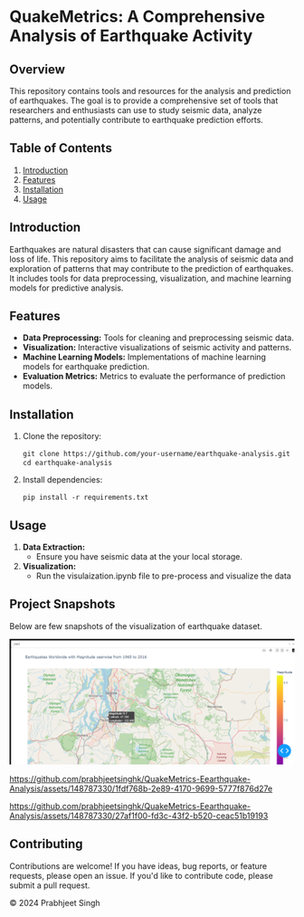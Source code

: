 <body>

<h1>QuakeMetrics: A Comprehensive Analysis of Earthquake Activity</h1>

<h2>Overview</h2>
<p>This repository contains tools and resources for the analysis and prediction of earthquakes. The goal is to provide a comprehensive set of tools that researchers and enthusiasts can use to study seismic data, analyze patterns, and potentially contribute to earthquake prediction efforts.</p>

<h2>Table of Contents</h2>
<ol>
<li><a href="#introduction">Introduction</a></li>
<li><a href="#features">Features</a></li>
<li><a href="#installation">Installation</a></li>
<li><a href="#usage">Usage</a></li>
</ol>

<h2 id="introduction">Introduction</h2>
<p>Earthquakes are natural disasters that can cause significant damage and loss of life. This repository aims to facilitate the analysis of seismic data and exploration of patterns that may contribute to the prediction of earthquakes. It includes tools for data preprocessing, visualization, and machine learning models for predictive analysis.</p>

<h2 id="features">Features</h2>
<ul>
<li><strong>Data Preprocessing:</strong> Tools for cleaning and preprocessing seismic data.</li>
<li><strong>Visualization:</strong> Interactive visualizations of seismic activity and patterns.</li>
<li><strong>Machine Learning Models:</strong> Implementations of machine learning models for earthquake prediction.</li>
<li><strong>Evaluation Metrics:</strong> Metrics to evaluate the performance of prediction models.</li>
</ul>

<h2 id="installation">Installation</h2>
<ol>
<li>Clone the repository:
<pre><code>git clone https://github.com/your-username/earthquake-analysis.git
cd earthquake-analysis</code></pre>
</li>
<li>Install dependencies:
<pre><code>pip install -r requirements.txt</code></pre>
</li>
</ol>

<h2 id="usage">Usage</h2>
<ol>
<li><strong>Data Extraction:</strong>
<ul>
<li>Ensure you have seismic data at the your local storage.</li>
</ul>
</li>
<li><strong>Visualization:</strong> 
<ul>
<li>Run the visulaization.ipynb file to pre-process and visualize the data</li>
</ul>
</ol>
<h2 id="project snapshots">Project Snapshots</h2>
<p>Below are few snapshots of the visualization of earthquake dataset.</p>
<img src="\images\Earthquake-visualization-1.png" alt="Alt Text" />


https://github.com/prabhjeetsinghk/QuakeMetrics-Eearthquake-Analysis/assets/148787330/1fdf768b-2e89-4170-9699-5777f876d27e



https://github.com/prabhjeetsinghk/QuakeMetrics-Eearthquake-Analysis/assets/148787330/27af1f00-fd3c-43f2-b520-ceac51b19193




<h2 id="contributing">Contributing</h2>
<p>Contributions are welcome! If you have ideas, bug reports, or feature requests, please open an issue. If you'd like to contribute code, please submit a pull request.</p>

<footer>
<p>&copy; 2024 Prabhjeet Singh</p>
</footer>
</body>

